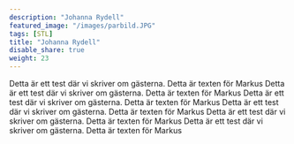 ```yaml
---
description: "Johanna Rydell"
featured_image: "/images/parbild.JPG"
tags: [STL]
title: "Johanna Rydell"
disable_share: true
weight: 23
---
```


Detta är ett test där vi skriver om gästerna. Detta är texten för Markus
Detta är ett test där vi skriver om gästerna. Detta är texten för Markus
Detta är ett test där vi skriver om gästerna. Detta är texten för Markus
Detta är ett test där vi skriver om gästerna. Detta är texten för Markus
Detta är ett test där vi skriver om gästerna. Detta är texten för Markus
Detta är ett test där vi skriver om gästerna. Detta är texten för Markus